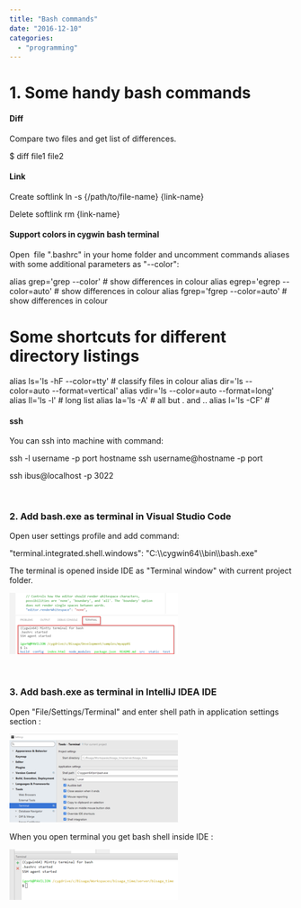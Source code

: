 ```yaml
---
title: "Bash commands"
date: "2016-12-10"
categories: 
  - "programming"
---
```


# 1\. Some handy bash commands

#### Diff

Compare two files and get list of differences.

$ diff file1 file2

#### Link

Create softlink 
ln -s {/path/to/file-name} {link-name}

Delete softlink
rm {link-name}

#### Support colors in cygwin bash terminal

Open  file ".bashrc" in your home folder and uncomment commands aliases with some additional parameters as "--color":

alias grep='grep --color'                     # show differences in colour
alias egrep='egrep --color=auto'              # show differences in colour
alias fgrep='fgrep --color=auto'              # show differences in colour
#
# Some shortcuts for different directory listings
alias ls='ls -hF --color=tty'                 # classify files in colour
alias dir='ls --color=auto --format=vertical'
alias vdir='ls --color=auto --format=long'
alias ll='ls -l'                              # long list
alias la='ls -A'                              # all but . and ..
alias l='ls -CF'                              #

#### ssh

You can ssh into machine with command:

ssh -l username -p port hostname
ssh username@hostname -p port

ssh ibus@localhost -p 3022

 

### 2\. Add bash.exe as terminal in Visual Studio Code

Open user settings profile and add command:

"terminal.integrated.shell.windows": "C:\\\\cygwin64\\\\bin\\\\bash.exe"

The terminal is opened inside IDE as "Terminal window" with current project folder.

[![](images/2017-06-15-23_39_57-settings.json-—-myapp01-—-Visual-Studio-Code-300x109.png)](http://bisaga.com/blog/wp-content/uploads/2016/12/2017-06-15-23_39_57-settings.json-—-myapp01-—-Visual-Studio-Code.png)

 

### 3\. Add bash.exe as terminal in IntelliJ IDEA IDE

Open "File/Settings/Terminal" and enter shell path in application settings section :

[![](images/2017-06-15-23_42_41-Settings-300x157.png)](http://bisaga.com/blog/wp-content/uploads/2016/12/2017-06-15-23_42_41-Settings.png)

When you open terminal you get bash shell inside IDE :

[![](images/2017-06-15-23_43_53-bsgtime-C__Bisaga_Workspaces_bisaga_time_server_bisaga_time-time.server--300x90.png)](http://bisaga.com/blog/wp-content/uploads/2016/12/2017-06-15-23_43_53-bsgtime-C__Bisaga_Workspaces_bisaga_time_server_bisaga_time-time.server-.png)
